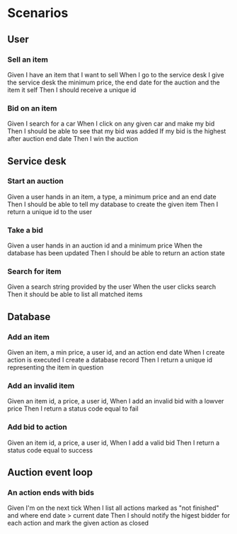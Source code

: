 # Scenarios

## User

### Sell an item

Given I have an item that I want to sell
When I go to the service desk I give the service desk
  the minimum price,
  the end date for the auction
  and the item it self
Then I should receive a unique id

### Bid on an item

Given I search for a car
When I click on any given car and make my bid
Then I should be able to see that my bid was added
If my bid is the highest after auction end date
Then I win the auction

## Service desk

### Start an auction

Given a user hands in 
  an item,
  a type,
  a minimum price
  and an end date
Then I should be able to tell my database to create the given item
Then I return a unique id to the user

### Take a bid

Given a user hands in 
  an auction id
  and a minimum price
When the database has been updated
Then I should be able to return an action state

### Search for item

Given a search string provided by the user
When the user clicks search
Then it should be able to list all matched items

## Database

### Add an item

Given 
  an item,
  a min price,
  a user id,
  and an action end date
When I create action is executed I create a database record
Then I return a unique id representing the item in question

### Add an invalid item

Given 
  an item id,
  a price,
  a user id,
When I add an invalid bid with a lowver price
Then I return a status code equal to fail

### Add bid to action

Given 
  an item id,
  a price,
  a user id,
When I add a valid bid
Then I return a status code equal to success

## Auction event loop

### An action ends with bids

Given I'm on the next tick
When I list all actions 
  marked as "not finished"
  and where end date > current date
Then I should 
  notify the higest bidder for each action
  and mark the given action as closed